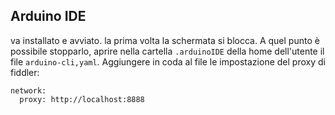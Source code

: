 ## Arduino IDE

va installato e avviato. la prima volta la schermata si blocca. A quel punto è possibile stopparlo, aprire nella cartella `.arduinoIDE` della home dell'utente il file `arduino-cli,yaml`. Aggiungere in coda al file le impostazione del proxy di fiddler:

```
network:
  proxy: http://localhost:8888
```

